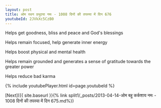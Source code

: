 ```yaml
---
layout: post
title: ओम रथन प्रभुठया नमः - 1008 दिनों की तपस्या में दिन 676
youtubeId: 2JVkXc5CzB0
---
```

 
 
Helps get goodness, bliss and peace and God's blessings
 
Helps remain focused, help generate inner energy 
 
Helps boost physical and mental health 
 
Helps remain grounded and generates a sense of gratitude towards the greater power 
 
Helps reduce bad karma
 
 
 
 


{% include youtubePlayer.html id=page.youtubeId %}
 
[Next]({{ site.baseurl }}{% link  split1/_posts/2013-04-14-ओम बहू कर्कशाय नमः - 1008 दिनों की तपस्या में दिन 675.md%})
 
